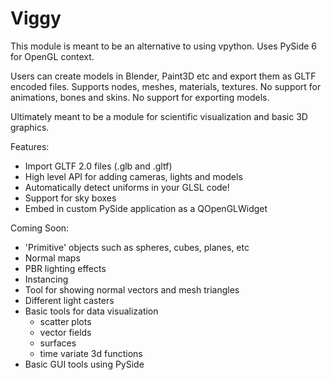 # Viggy

This module is meant to be an alternative to using vpython.
Uses PySide 6 for OpenGL context.

Users can create models in Blender, Paint3D etc and export them as GLTF encoded files.
Supports nodes, meshes, materials, textures.
No support for animations, bones and skins.
No support for exporting models.

Ultimately meant to be a module for scientific visualization and basic 3D graphics.

Features:

 - Import GLTF 2.0 files (.glb and .gltf)
 - High level API for adding cameras, lights and models
 - Automatically detect uniforms in your GLSL code! 
 - Support for sky boxes
 - Embed in custom PySide application as a QOpenGLWidget

Coming Soon:

 - 'Primitive' objects such as spheres, cubes, planes, etc
 - Normal maps
 - PBR lighting effects
 - Instancing
 - Tool for showing normal vectors and mesh triangles
 - Different light casters
 - Basic tools for data visualization
    - scatter plots
    - vector fields
    - surfaces
    - time variate 3d functions
 - Basic GUI tools using PySide
